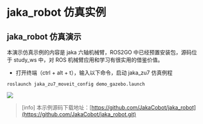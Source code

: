 # jaka_robot 仿真实例

## **jaka_robot 仿真演示**
本演示仿真示例的内容是 jaka 六轴机械臂，ROS2GO 中已经预置安装包，源码位于 study_ws 中，对 ROS 机械臂应用和学习有很实用的借鉴价值。
* 打开终端（ctrl + alt + t），输入以下命令，启动 jaka_zu7 仿真例程

```
roslaunch jaka_zu7_moveit_config demo_gazebo.launch
```

![](https://tianbot-pic.oss-cn-beijing.aliyuncs.com/tianbot-pic/Tianbot-Doc202310191626015.webp)

> [info] 本示例源码下载地址：[https://github.com/JakaCobot/jaka_robot](https://github.com/JakaCobot/jaka_robot.git)
